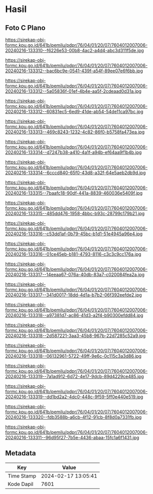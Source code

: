 # Hasil

## Foto C Plano

https://sirekap-obj-formc.kpu.go.id/641b/pemilu/pdpr/76/04/01/20/07/7604012007006-20240216-133310--f6226e53-00b8-4ac2-a4d4-abc3d311f5de.jpg

https://sirekap-obj-formc.kpu.go.id/641b/pemilu/pdpr/76/04/01/20/07/7604012007006-20240216-133312--bac6bc9e-0541-439f-a54f-89ee07e6f6bb.jpg

https://sirekap-obj-formc.kpu.go.id/641b/pemilu/pdpr/76/04/01/20/07/7604012007006-20240216-133312--5a05836f-01ef-4b4e-aa5f-2cdeaad0d31a.jpg

https://sirekap-obj-formc.kpu.go.id/641b/pemilu/pdpr/76/04/01/20/07/7604012007006-20240216-133312--60831ec5-6ed9-41de-ab54-54de11ca97bc.jpg

https://sirekap-obj-formc.kpu.go.id/641b/pemilu/pdpr/76/04/01/20/07/7604012007006-20240216-133313--469c8243-1232-4c82-86f0-b5758fa473ea.jpg

https://sirekap-obj-formc.kpu.go.id/641b/pemilu/pdpr/76/04/01/20/07/7604012007006-20240216-133314--d7247b38-a410-4a1f-a94b-ef64aa9f1b4b.jpg

https://sirekap-obj-formc.kpu.go.id/641b/pemilu/pdpr/76/04/01/20/07/7604012007006-20240216-133314--6cccd840-65f0-43d8-a32f-64e5aeb2db9d.jpg

https://sirekap-obj-formc.kpu.go.id/641b/pemilu/pdpr/76/04/01/20/07/7604012007006-20240216-133315--7baafc18-90df-441a-8839-460036e5409f.jpg

https://sirekap-obj-formc.kpu.go.id/641b/pemilu/pdpr/76/04/01/20/07/7604012007006-20240216-133315--485dd476-1958-4bbc-b93c-28799c179b21.jpg

https://sirekap-obj-formc.kpu.go.id/641b/pemilu/pdpr/76/04/01/20/07/7604012007006-20240216-133316--c53dd1af-0b79-45bc-b1d1-51e4945a96e4.jpg

https://sirekap-obj-formc.kpu.go.id/641b/pemilu/pdpr/76/04/01/20/07/7604012007006-20240216-133316--01ce45eb-b181-4793-8116-c3c3c9cc176a.jpg

https://sirekap-obj-formc.kpu.go.id/641b/pemilu/pdpr/76/04/01/20/07/7604012007006-20240216-133317--14eeaa67-076a-40db-83a7-c020084fea2a.jpg

https://sirekap-obj-formc.kpu.go.id/641b/pemilu/pdpr/76/04/01/20/07/7604012007006-20240216-133317--341d0017-18dd-4d1a-b7b2-06f392eefde2.jpg

https://sirekap-obj-formc.kpu.go.id/641b/pemilu/pdpr/76/04/01/20/07/7604012007006-20240216-133318--a97381d7-ac86-41d3-a2f4-b90300efdd84.jpg

https://sirekap-obj-formc.kpu.go.id/641b/pemilu/pdpr/76/04/01/20/07/7604012007006-20240216-133318--2d587221-3aa3-45b8-967b-22d7285c52a9.jpg

https://sirekap-obj-formc.kpu.go.id/641b/pemilu/pdpr/76/04/01/20/07/7604012007006-20240216-133318--06132961-5722-49ff-9e6c-0c115c3a3d86.jpg

https://sirekap-obj-formc.kpu.go.id/641b/pemilu/pdpr/76/04/01/20/07/7604012007006-20240216-133319--7a1ad912-6d72-4e17-9dcb-89d4229ce485.jpg

https://sirekap-obj-formc.kpu.go.id/641b/pemilu/pdpr/76/04/01/20/07/7604012007006-20240216-133319--dd1bd2a2-4dc0-448c-9f59-5ff0e440e519.jpg

https://sirekap-obj-formc.kpu.go.id/641b/pemilu/pdpr/76/04/01/20/07/7604012007006-20240216-133320--fdb3588b-a6cb-4f12-91cb-8f8d0a7331fb.jpg

https://sirekap-obj-formc.kpu.go.id/641b/pemilu/pdpr/76/04/01/20/07/7604012007006-20240216-133311--96d95f27-7b5e-4436-abaa-15fc1a6f1431.jpg


## Metadata

| Key        | Value               |
| ---------- | ------------------- |
| Time Stamp | 2024-02-17 13:05:41 |
| Kode Dapil | 7601                |



